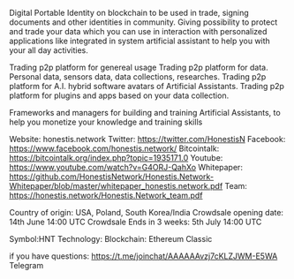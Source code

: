 Digital Portable Identity on blockchain to be used in trade, signing documents and other identities in community. Giving possibility to protect and trade your data which you can use in interaction with personalized applications like integrated in system artificial assistant to help you with your all day activities. 

Trading p2p platform for genereal usage
Trading p2p platform for data. Personal data, sensors data, data collections, researches.
Trading p2p platform for A.I. hybrid software avatars of Artificial Assistants. 
Trading p2p platform for plugins and apps based on your data collection.

Frameworks and managers for building and training Artificial Assistants, to help you monetize your knowledge and training skills

Website: honestis.network
Twitter: https://twitter.com/HonestisN
Facebook: https://www.facebook.com/honestis.network/
Bitcointalk: https://bitcointalk.org/index.php?topic=1935171.0
Youtube: https://www.youtube.com/watch?v=G4ORJ-QahXo
Whitepaper: https://github.com/HonestisNetwork/Honestis.Network-Whitepaper/blob/master/whitepaper_honestis.network.pdf
Team: https://honestis.network/Honestis.Network_team.pdf

Country of origin:  USA, Poland, South Korea/India 
Crowdsale opening date: 14th June 14:00 UTC
Crowdsale Ends in 3 weeks: 5th July 14:00 UTC

Symbol:HNT
Technology:
Blockchain: Ethereum Classic

if you have questions: https://t.me/joinchat/AAAAAAvzj7cKLZJWM-E5WA Telegram
